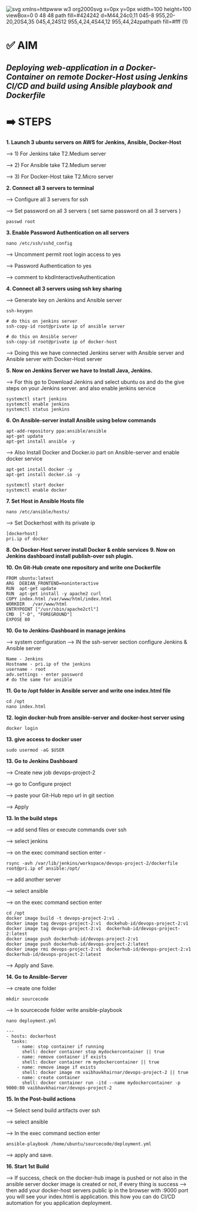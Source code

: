 ![svg xmlns=httpwww w3 org2000svg x=0px y=0px width=100 height=100 viewBox=0 0 48 48 path fill=#424242 d=M44,24c0,11 045-8 955,20-20,20S4,35 045,4,24S12 955,4,24,4S44,12 955,44,24zpathpath fill=#fff (1)](https://github.com/user-attachments/assets/40bd53ca-a68b-450f-aeb4-2e2343f82f14)
# :white_check_mark: AIM 
## *Deploying web-application in a Docker-Container on remote Docker-Host using Jenkins CI/CD and build using Ansible playbook and Dockerfile*
# :arrow_right: STEPS
**1. Launch 3 ubuntu servers on AWS for Jenkins, Ansible, Docker-Host**

--> 1) For Jenkins take T2.Medium server

--> 2) For Ansible take T2.Medium server

--> 3) For Docker-Host take T2.Micro server

**2. Connect all 3 servers to terminal**

--> Configure all 3 servers for ssh

--> Set password on all 3 servers ( set same password on all 3 servers )
```
passwd root
```

**3. Enable Password Authentication on all servers**
```
nano /etc/ssh/sshd_config
```
--> Uncomment permit root login access to yes

--> Password Authentication to yes

--> comment to kbdInteractiveAuthentication

**4. Connect all 3 servers using ssh key sharing**

--> Generate key on Jenkins and Ansible server
```
ssh-keygen
```

```
# do this on jenkins server
ssh-copy-id root@private ip of ansible server
```
```
# do this on Ansible server
ssh-copy-id root@private ip of docker-host
```

--> Doing this we have connected Jenkins server with Ansible server and Ansible server with Docker-Host server

**5. Now on Jenkins Server we have to Install Java, Jenkins.**

--> For this go to Download Jenkins and select ubuntu os and do the give steps on your Jenkins server. and also enable jenkins service
```
systemctl start jenkins
systemctl enable jenkins
systemctl status jenkins
```


**6. On Ansible-server install Ansible using  below commands**
```
apt-add-repository ppa:ansible/ansible
apt-get update
apt-get install ansible -y
```
--> Also Install Docker and Docker.io part on Ansible-server and enable docker service
```
apt-get install docker -y
apt-get install docker.io -y

systemctl start docker
systemctl enable docker
```

**7. Set Host in Ansible Hosts file**
```
nano /etc/ansible/hosts/
```

--> Set Dockerhost with its private ip
```
[dockerhost]
pri.ip of docker
```

**8. On Docker-Host server install Docker & enble services**
**9. Now on Jenkins dashboard install publish-over ssh plugin.**

**10. On Git-Hub create one repository and write one Dockerfile**
```
FROM ubuntu:latest
ARG  DEBIAN_FRONTEND=noninteractive
RUN  apt-get update
RUN  apt-get install -y apache2 curl
COPY index.html /var/www/html/index.html
WORKDIR   /var/www/html
ENTRYPOINT ["/usr/sbin/apache2ctl"]
CMD  ["-D", "FOREGROUND"]
EXPOSE 80
```

**10. Go to Jenkins-Dashboard in manage jenkins**

--> system configuration --> IN the ssh-server section configure Jenkins & Ansible server
```
Name - Jenkins
Hostname - pri.ip of the jenkins
username - root
adv.settings - enter password
# do the same for ansible
```

**11. Go to /opt folder in Ansible server and write one index.html file**
```
cd /opt
nano index.html
```

**12. login docker-hub from  ansible-server and docker-host server using**
```
docker login
```
**13. give access to docker user**
```
sudo usermod -aG $USER
```

**13. Go to Jenkins Dashboard**

--> Create new job devops-project-2

--> go to Configure project

--> paste your Git-Hub repo url in git section

--> Apply

**13. In the build steps**

--> add send files or execute commands over ssh

--> select jenkins

--> on the exec command section enter -
```
rsync -avh /var/lib/jenkins/workspace/devops-project-2/dockerfile root@pri.ip of ansible:/opt/
```

--> add another server 

--> select ansible

--> on the exec command section enter
```
cd /opt
docker image build -t devops-project-2:v1 .
docker image tag devops-project-2:v1  dockehub-id/devops-project-2:v1
docker image tag devops-project-2:v1  dockerhub-id/devops-project-2:latest
docker image push dockerhub-id/devops-project-2:v1
docker image push dockerhub-id/devops-project-2:latest
docker image rmi devops-project-2:v1  dockerhub-id/devops-project-2:v1  dockerhub-id/devops-project-2:latest
```
--> Apply and Save.

**14. Go to Ansible-Server**

--> create one folder
```
mkdir sourcecode
```
--> In sourcecode folder write ansible-playbook
```
nano deployment.yml
```
```
---
- hosts: dockerhost
  tasks:
    - name: stop container if running
      shell: docker container stop mydockercontainer || true
    - name: remove container if exists
      shell: docker container rm mydockercontainer || true
    - name: remove image if exists
      shell: docker image rm vaibhavkhairnar/devops-project-2 || true
    - name: create container
      shell: docker container run -itd --name mydockercontainer -p 9000:80 vaibhavkhairnar/devops-project-2
```
**15. In the Post-build actions**

--> Select send build artifacts over ssh

--> select ansible 

--> In the exec command section enter
```
ansible-playbook /home/ubuntu/sourcecode/deployment.yml
```

--> apply and save.

**16. Start 1st Build**

--> If success, check on the docker-hub image is pushed or not also in the ansible server docker image is created or not, if every thing is success --> then add your docker-host servers public ip in the browser with :9000 port you will see your index.html is application. this how you can do CI/CD automation for you application deployment.

